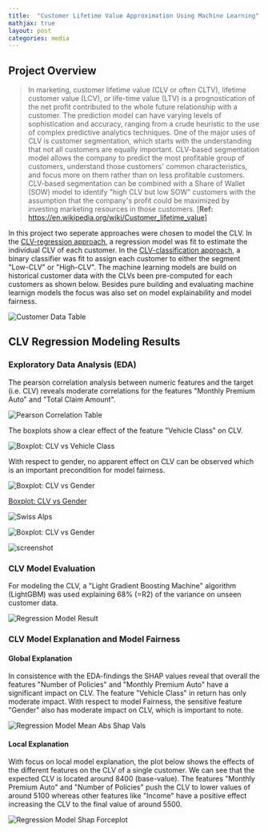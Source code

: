 ```yaml
---
title:  "Customer Lifetime Value Approximation Using Machine Learning"
mathjax: true
layout: post
categories: media
---
```



## Project Overview
>In marketing, customer lifetime value (CLV or often CLTV), lifetime customer value (LCV), or life-time value (LTV) is a prognostication of the net profit contributed to the whole future relationship with a customer. The prediction model can have varying levels of sophistication and accuracy, ranging from a crude heuristic to the use of complex predictive analytics techniques. One of the major uses of CLV is customer segmentation, which starts with the understanding that not all customers are equally important. CLV-based segmentation model allows the company to predict the most profitable group of customers, understand those customers' common characteristics, and focus more on them rather than on less profitable customers. CLV-based segmentation can be combined with a Share of Wallet (SOW) model to identify "high CLV but low SOW" customers with the assumption that the company's profit could be maximized by investing marketing resources in those customers. [**Ref:** https://en.wikipedia.org/wiki/Customer_lifetime_value]

In this project two seperate approaches were chosen to model the CLV. In the [CLV-regression approach](https://github.com/Sebastian1981/CustomerAnalytics_CLV/blob/main/CustomerLifetimeValue_Regression.ipynb), a regression model was fit to estimate the individual CLV of each customer. In the [CLV-classification approach](https://github.com/Sebastian1981/CustomerAnalytics_CLV/blob/main/CustomerLifetimeValue_Multiclass.ipynb), a binary classifier was fit to assign each customer to either the segment "Low-CLV" or "High-CLV". The machine learning models are build on historical customer data with the CLVs been pre-computed for each customers as shown below. Besides pure building and evaluating machine learnign models the focus was also set on model explainability and model fairness.

![Customer Data Table ](https://github.com/Sebastian1981/CustomerAnalytics_CLV/blob/d923638dcca450f305c9dd2592199951e12e7917/images/datatable.jpg)

## CLV Regression Modeling Results
### Exploratory Data Analysis (EDA)
The pearson correlation analysis between numeric features and the target (i.e. CLV) reveals moderate correlations for the features "Monthly Premium Auto" and "Total Claim Amount".

![Pearson Correlation Table ](https://github.com/Sebastian1981/CustomerAnalytics_CLV/blob/d923638dcca450f305c9dd2592199951e12e7917/images/PearsonCorrelation.jpg)

The boxplots show a clear effect of the feature "Vehicle Class" on CLV.

![Boxplot: CLV vs Vehicle Class](https://github.com/Sebastian1981/CustomerAnalytics_CLV/blob/d923638dcca450f305c9dd2592199951e12e7917/images/CLV_vehicle_class.jpg)

With respect to gender, no apparent effect on CLV can be observed which is an important precondition for model fairness.

![Boxplot: CLV vs Gender](https://github.com/Sebastian1981/CustomerAnalytics_CLV/blob/d923638dcca450f305c9dd2592199951e12e7917/images/CLV_gender.jpg)

[Boxplot: CLV vs Gender](https://github.com/Sebastian1981/CustomerAnalytics_CLV/blob/d923638dcca450f305c9dd2592199951e12e7917/images/CLV_gender.jpg)

![Swiss Alps](https://user-images.githubusercontent.com/4943215/55412536-edbba180-5567-11e9-9c70-6d33bca3f8ed.jpg)

![Boxplot: CLV vs Gender](/_posts/images/CLV_gender.jpg)

![screenshot](/_posts/images/CLV_gender.jpg)



### CLV Model Evaluation
For modeling the CLV, a "Light Gradient Boosting Machine" algorithm (LightGBM) was used explaining 68% (=R2) of the variance on unseen customer data.

![Regression Model Result ](https://github.com/Sebastian1981/CustomerAnalytics_CLV/blob/d923638dcca450f305c9dd2592199951e12e7917/images/CLV_regression_model.jpg)

### CLV Model Explanation and Model Fairness 
#### Global Explanation
In consistence with the EDA-findings the SHAP values reveal that overall the features "Number of Policies" and "Monthly Premium Auto" have a significant impact on CLV. The feature "Vehicle Class" in return has only moderate impact. With respect to model Fairness, the sensitive feature "Gender" also has moderate impact on CLV, which is important to note. 

![Regression Model Mean Abs Shap Vals ](https://github.com/Sebastian1981/CustomerAnalytics_CLV/blob/d923638dcca450f305c9dd2592199951e12e7917/images/regression_model_meanshap.jpg)

#### Local Explanation
With focus on local model explanation, the plot below shows the effects of the different features on the CLV of a single customer. We can see that the expected CLV is located around 8400 (base-value). The features "Monthly Premium Auto" and "Number of Policies" push the CLV to lower values of around 5100 whereas other features like "Income" have a positive effect increasing the CLV to the final value of around 5500.  

![Regression Model Shap Forceplot](https://github.com/Sebastian1981/CustomerAnalytics_CLV/blob/d923638dcca450f305c9dd2592199951e12e7917/images/regression_model_shaplocal.jpg)


